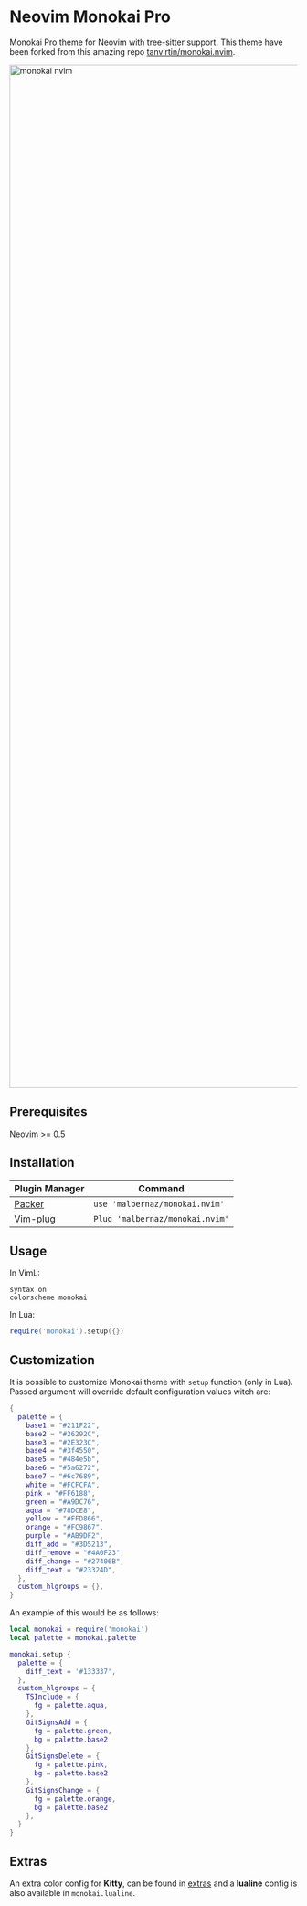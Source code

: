 # Neovim Monokai Pro

Monokai Pro theme for Neovim with tree-sitter support. This theme have been forked from this amazing
repo [tanvirtin/monokai.nvim](https://github.com/tanvirtin/monokai.nvim).

<img width="1792" alt="monokai nvim" src="https://user-images.githubusercontent.com/25164326/121434903-0562f180-c94c-11eb-952d-df702d92fe25.png">

## Prerequisites

Neovim >= 0.5

## Installation

| Plugin Manager                                      | Command                         |
| --------------------------------------------------- | ------------------------------- |
| [Packer](https://github.com/wbthomason/packer.nvim) | `use 'malbernaz/monokai.nvim'`  |
| [Vim-plug](https://github.com/junegunn/vim-plug)    | `Plug 'malbernaz/monokai.nvim'` |

## Usage

In VimL:

```viml
syntax on
colorscheme monokai
```

In Lua:

```lua
require('monokai').setup({})
```

## Customization

It is possible to customize Monokai theme with `setup` function (only in Lua). Passed argument will override default configuration values witch are:

```lua
{
  palette = {
    base1 = "#211F22",
    base2 = "#26292C",
    base3 = "#2E323C",
    base4 = "#3f4550",
    base5 = "#484e5b",
    base6 = "#5a6272",
    base7 = "#6c7689",
    white = "#FCFCFA",
    pink = "#FF6188",
    green = "#A9DC76",
    aqua = "#78DCE8",
    yellow = "#FFD866",
    orange = "#FC9867",
    purple = "#AB9DF2",
    diff_add = "#3D5213",
    diff_remove = "#4A0F23",
    diff_change = "#27406B",
    diff_text = "#23324D",
  },
  custom_hlgroups = {},
}
```

An example of this would be as follows:

```lua
local monokai = require('monokai')
local palette = monokai.palette

monokai.setup {
  palette = {
    diff_text = '#133337',
  },
  custom_hlgroups = {
    TSInclude = {
      fg = palette.aqua,
    },
    GitSignsAdd = {
      fg = palette.green,
      bg = palette.base2
    },
    GitSignsDelete = {
      fg = palette.pink,
      bg = palette.base2
    },
    GitSignsChange = {
      fg = palette.orange,
      bg = palette.base2
    },
  }
}
```

## Extras

An extra color config for **Kitty**, can be found in [extras](extras/) and a **lualine** config is also available in `monokai.lualine`.
